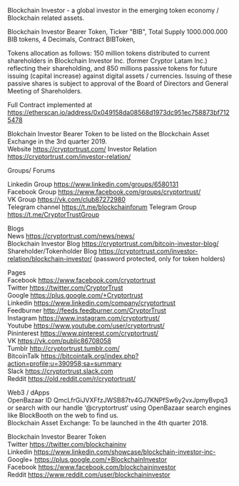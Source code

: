 Blockchain Investor - a global investor in the emerging token economy / Blockchain related assets.                                

Blockchain Investor Bearer Token,
Ticker "BIB",
Total Supply 1000.000.000 BIB tokens,
4 Decimals, Contract BIBToken,

Tokens allocation as follows: 150 million tokens distributed to current shareholders in Blockchain Investor Inc. (former Cryptor Latam Inc.) reflecting their shareholding, and 850 millions passive tokens for future issuing (capital increase) against digital
assets / currencies. Issuing of these passive shares is subject to approval of the Board of Directors and General Meeting of Shareholders.                                                                                                           

Full Contract implemented at https://etherscan.io/address/0x049158da08568d1973dc951ec758873bf7125478



Blokchain Investor Bearer Token to be listed on the Blockchain Asset Exchange in the 3rd quarter 2019.                  
Website https://cryptortrust.com/
Investor Relation https://cryptortrust.com/investor-relation/                                                   

Groups/ Forums                                                                                                                      
                                                                                    
Linkedin Group https://www.linkedin.com/groups/6580131                                                                               
Facebook Group https://www.facebook.com/groups/cryptortrust/                                                                                                                                                                                                                                           
VK Group       https://vk.com/club87272980   
Telegram channel https://t.me/blockchainforum
Telegram Group   https://t.me/CryptorTrustGroup


Blogs                                                                                                                               
News https://cryptortrust.com/news/news/                                                     
Blockchain Investor Blog https://cryptortrust.com/bitcoin-investor-blog/   
Shareholder/Tokenholder Blog https://cryptortrust.com/investor-relation/blockchain-investor/ (password protected, only for token holders)                                                                   

Pages                                                                                                                    
Facebook https://www.facebook.com/cryptortrust                                                                                   
Twitter https://twitter.com/CryptorTrust   
Google https://plus.google.com/+Cryptortrust                                                                                        
Linkedin https://www.linkedin.com/company/cryptortrust                                                                        
Feedburner http://feeds.feedburner.com/CryptorTrust                                                      
Instagram https://www.instagram.com/cryptortrust/                                                                             
Youtube https://www.youtube.com/user/cryptortrust/                                                                             
Pininterest https://www.pinterest.com/cryptortrust/                                                                         
VK https://vk.com/public86708058                                                                                                    
Tumblr http://cryptortrust.tumblr.com/                                                                                                
BitcoinTalk https://bitcointalk.org/index.php?action=profile;u=390958;sa=summary   
Slack https://cryptortrust.slack.com                                                                                               
Reddit https://old.reddit.com/r/cryptortrust/                                                                 

Web3 / dApps                                                                                                                                
OpenBazaar ID QmcLfrGiJVXFfzJWSB87tv4GJ7KNPfSw6y2vxJpmyBvpq3
or search with our handle ‘@cryptortrust‘ using OpenBazaar search engines like  BlockBooth on the web to find us.                    
Blockchain Asset Exchange: To be launched in the 4th quarter 2018.                                                                 

Blockchain Investor Bearer Token                                                                                                   
Twitter  https://twitter.com/blockchaininv                                                                                          
Linkedin https://www.linkedin.com/showcase/blockchain-investor-inc-                                                                 
Google+  https://plus.google.com/+BlockchainInvestor                                                                   
Facebook https://www.facebook.com/blockchaininvestor                                                                                
Reddit   https://www.reddit.com/user/blockchaininvestor                                                                                   

